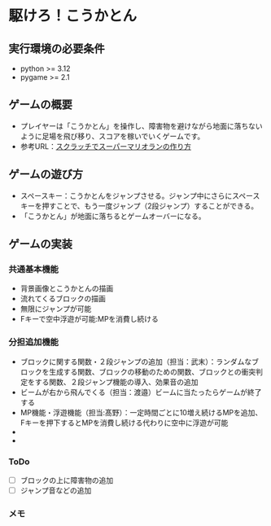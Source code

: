 # 駆けろ！こうかとん

## 実行環境の必要条件
* python >= 3.12
* pygame >= 2.1

## ゲームの概要
* プレイヤーは「こうかとん」を操作し、障害物を避けながら地面に落ちないように足場を飛び移り、スコアを稼いでいくゲームです。
* 参考URL：[スクラッチでスーパーマリオランの作り方](https://bingo-ojisan.xyz/2024/07/20/supermariorun/)

## ゲームの遊び方
* スペースキー：こうかとんをジャンプさせる。ジャンプ中にさらにスペースキーを押すことで、もう一度ジャンプ（2段ジャンプ）することができる。
* 「こうかとん」が地面に落ちるとゲームオーバーになる。

## ゲームの実装
### 共通基本機能
* 背景画像とこうかとんの描画
* 流れてくるブロックの描画
* 無限にジャンプが可能
* Fキーで空中浮遊が可能:MPを消費し続ける

### 分担追加機能
* ブロックに関する関数・２段ジャンプの追加（担当：武末）：ランダムなブロックを生成する関数、ブロックの移動のための関数、ブロックとの衝突判定をする関数、２段ジャンプ機能の導入、効果音の追加
* ビームが右から飛んでくる（担当：渡邉）ビームに当たったらゲームが終了する  
* MP機能・浮遊機能（担当:髙野）：一定時間ごとに10増え続けるMPを追加、Fキーを押下するとMPを消費し続ける代わりに空中に浮遊が可能
* 
* 

### ToDo
- [ ] ブロックの上に障害物の追加
- [ ] ジャンプ音などの追加

### メモ
